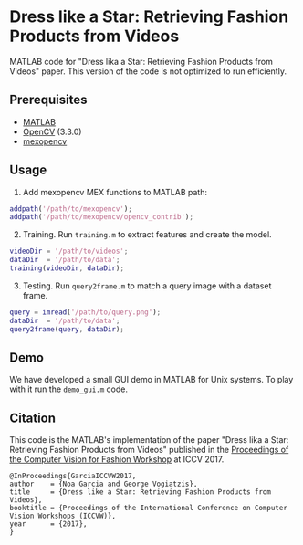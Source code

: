 # Dress like a Star: Retrieving Fashion Products from Videos
MATLAB code for "Dress lika a Star: Retrieving Fashion Products from Videos" paper.
This version of the code is not optimized to run efficiently.

## Prerequisites 
- [MATLAB][1]
- [OpenCV][2] (3.3.0)
- [mexopencv][3]


## Usage
1. Add mexopencv MEX functions to MATLAB path:

``` matlab
addpath('/path/to/mexopencv');
addpath('/path/to/mexopencv/opencv_contrib');
```

2. Training. Run ```training.m``` to extract features and create the model.

``` matlab
videoDir = '/path/to/videos';
dataDir  = '/path/to/data';
training(videoDir, dataDir);
```

3. Testing. Run ```query2frame.m``` to match a query image with a dataset frame.

``` matlab
query = imread('/path/to/query.png');
dataDir  = '/path/to/data';
query2frame(query, dataDir);
```

## Demo
We have developed a small GUI demo in MATLAB for Unix systems. To play with it run the ```demo_gui.m``` code.

## Citation
This code is the MATLAB's implementation of the paper "Dress lika a Star: Retrieving Fashion Products from Videos" published in the [Proceedings of the Computer Vision for Fashion Workshop][4] at ICCV 2017.

````
@InProceedings{GarciaICCVW2017,
author    = {Noa Garcia and George Vogiatzis},
title     = {Dress like a Star: Retrieving Fashion Products from Videos},
booktitle = {Proceedings of the International Conference on Computer Vision Workshops (ICCVW)},
year      = {2017},
}
````

[1]: https://www.mathworks.com/products/matlab/
[2]: http://opencv.org/
[3]: https://github.com/kyamagu/mexopencv
[4]: https://sites.google.com/zalando.de/cvf-iccv2017/
